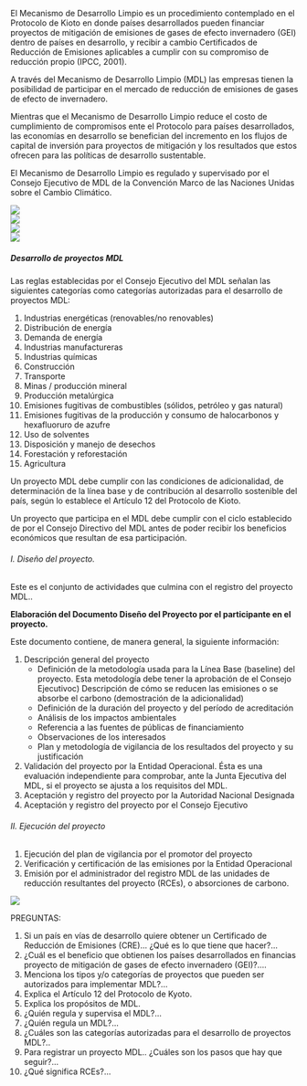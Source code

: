 El Mecanismo de Desarrollo Limpio es un procedimiento contemplado en el Protocolo de Kioto en donde países desarrollados pueden financiar proyectos de mitigación de emisiones de gases de efecto invernadero (GEI) dentro de países en desarrollo, y recibir a cambio Certificados de Reducción de Emisiones aplicables a cumplir con su compromiso de reducción propio (IPCC, 2001).

A través del Mecanismo de Desarrollo Limpio (MDL) las empresas tienen la posibilidad de participar en el mercado de reducción de emisiones de gases de efecto de invernadero.

Mientras que el Mecanismo de Desarrollo Limpio reduce el costo de cumplimiento de compromisos ente el Protocolo para países desarrollados, las economías en desarrollo se benefician del incremento en los flujos de capital de inversión para proyectos de mitigación y los resultados que estos ofrecen para las políticas de desarrollo sustentable.

El Mecanismo de Desarrollo Limpio es regulado y supervisado por el Consejo Ejecutivo de MDL de la Convención Marco de las Naciones Unidas sobre el Cambio Climático.

<div class="mdl-grid">
<div class="mdl-cell mdl-cell--6-col mdl-typography--text-center">
<img src='./content/9/M9.69/MDL.2.jpg'>
</div>
<div class="mdl-cell mdl-cell--6-col mdl-typography--text-center">
<img src='./content/9/M9.69/MDL.4.jpg'>
</div>
<div class="mdl-cell mdl-cell--6-col mdl-typography--text-center">
<img src='./content/9/M9.69/MDL.8.jpg'>
</div>
<div class="mdl-cell mdl-cell--6-col mdl-typography--text-center">
<img src='./content/9/M9.69/MDL.3.jpg'>
</div>
</div>

##### Desarrollo de proyectos MDL
Las reglas establecidas por el Consejo Ejecutivo del MDL señalan las siguientes categorías como categorías autorizadas para el desarrollo de proyectos MDL:
1. Industrias energéticas (renovables/no renovables)
2. Distribución de energía
3. Demanda de energía
4. Industrias manufactureras
5. Industrias químicas
6. Construcción
7. Transporte
8. Minas / producción mineral
9. Producción metalúrgica
10. Emisiones fugitivas de combustibles (sólidos, petróleo y gas natural)
11. Emisiones fugitivas de la producción y consumo de halocarbonos y hexafluoruro de azufre
12. Uso de solventes
13. Disposición y manejo de desechos
14. Forestación y reforestación
15. Agricultura

Un proyecto MDL debe cumplir con las condiciones de adicionalidad, de determinación de la línea base y de contribución al desarrollo sostenible del país, según lo establece el Artículo 12 del Protocolo de Kioto.

Un proyecto que participa en el MDL debe cumplir con el ciclo establecido de por el Consejo Directivo del MDL antes de poder recibir los beneficios económicos que resultan de esa participación.


###### I. Diseño del proyecto.
Este es el conjunto de actividades que culmina con el registro del proyecto MDL..

**Elaboración del Documento Diseño del Proyecto por el participante en el proyecto.**

Este documento contiene, de manera general, la siguiente información:
1.	Descripción general del proyecto
    - Definición de la metodología usada para la Línea Base (baseline) del proyecto. Esta metodología debe tener la aprobación de el Consejo Ejecutivoc)	Descripción de cómo se reducen las emisiones o se absorbe el carbono (demostración de la adicionalidad)
    - Definición de la duración del proyecto y del período de acreditación
    - Análisis de los impactos ambientales
    - Referencia a las fuentes de públicas de financiamiento
    - Observaciones de los interesados
    - Plan y metodología de vigilancia de los resultados del proyecto y su justificación
2. Validación del proyecto por la Entidad Operacional. Ésta es una evaluación independiente para comprobar, ante la Junta Ejecutiva del MDL, si el proyecto se ajusta a los requisitos del MDL.
3. Aceptación y registro del proyecto por la Autoridad Nacional Designada
4. Aceptación y registro del proyecto por el Consejo Ejecutivo

###### II. Ejecución del proyecto

1. Ejecución del plan de vigilancia por el promotor del proyecto
2. Verificación y certificación de las emisiones por la Entidad Operacional
3. Emisión por el administrador del registro MDL de las unidades de reducción resultantes del proyecto (RCEs), o absorciones de carbono.

<div class="mdl-grid">
<div class="mdl-cell mdl-cell--10-col mdl-cell--1-offset mdl-typography--text-center">
<img src='./content/9/M9.69/MDL._Pasos_para_el_registro.jpg'>
</div>
</div>

PREGUNTAS:
1. Si un país en vías de desarrollo quiere obtener un Certificado de Reducción de Emisiones (CRE)... ¿Qué es lo que tiene que hacer?...
2. ¿Cuál es el beneficio que obtienen los países desarrollados en financias proyecto de mitigación de gases de efecto invernadero (GEI)?....
3. Menciona los tipos y/o categorías de proyectos que pueden ser autorizados para implementar MDL?...
4. Explica el Artículo 12 del Protocolo de Kyoto.
5. Explica los propósitos de MDL.
6. ¿Quién regula y supervisa el MDL?...
7. ¿Quién regula un MDL?...
8. ¿Cuáles son las categorías autorizadas para el desarrollo de proyectos MDL?..
9. Para registrar un proyecto MDL.. ¿Cuáles son los pasos que hay que seguir?...
10. ¿Qué significa RCEs?...
